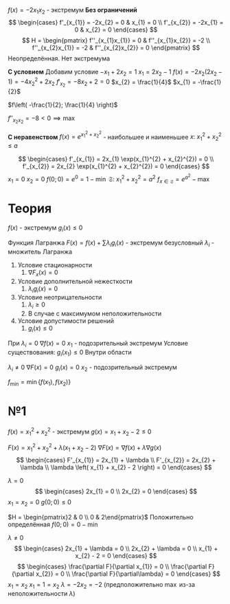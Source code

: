 $f(x) = -2x_{1}x_{2}$ - экстремум
**Без ограничений**
$$
\begin{cases}
f'_{x_{1}} = -2x_{2} = 0 & x_{1} = 0 \\
f'_{x_{2}} = -2x_{1} = 0 & x_{2} = 0
\end{cases}
$$
$$
H = \begin{pmatrix}
f''_{x_{1}x_{1}} = 0 & f''_{x_{1}x_{2}} = -2 \\
f''_{x_{2}x_{1}} = -2 & f''_{x_{2}x_{2}} = 0
\end{pmatrix}
$$
Неопределённая.
Нет экстремума

**С условием**
Добавим условие $-x_{1} + 2x_{2} = 1$
$x_{1} = 2x_{2} - 1$
$f(x) = -2x_{2}\left( 2x_{2} - 1 \right) = -4x_{2}^{2} + 2x_{2}$
$f'_{x_{2}} = -8x_{2} + 2 = 0$
$x_{2} = \frac{1}{4}$
$x_{1} = -\frac{1}{2}$

$f\left( -\frac{1}{2}; \frac{1}{4} \right)$

$f''_{x_{2}x_{2}} = -8 < 0 \implies \max$

**С неравенством**
$f(x) = e^{x_{1}^{2} + x_{2}^{2}}$ - наибольшее и наименьшее
$x:\ x_{1}^{2} + x_{2}^{2} \leq a$

$$
\begin{cases}
f'_{x_{1}} = 2x_{1} \exp(x_{1}^{2} + x_{2}^{2}) = 0 \\
f'_{x_{2}} = 2x_{2} \exp(x_{1}^{2} + x_{2}^{2}) = 0
\end{cases}
$$
$x_{1} = 0$
$x_{2} = 0$
$f(0; 0) = e^{0} = 1 - \min$
$\mathfrak{S}:\ x_{1}^{2} + x_{2}^{2} = a^{2}$
$f_{x \in \mathfrak{S}}= e^{a^{2}} - \max$



# Теория
$f(x)$ - экстремум
$g_{i}(x) \leq 0$

Функция Лагранжа
	$F(x) = f(x) + \sum \lambda_{i}g_{i}(x)$ - экстремум безусловный
	$\lambda_i$ - множитель Лагранжа

1. Условие стационарности
	1. $\nabla F_{x}(x) = 0$
2. Условие дополнительной нежесткости
	1. $\lambda_{i}g_{i}(x) = 0$
3. Условие неотрицательности
	1. $\lambda_{i} \geq 0$
	2. В случае с максимумом неположительности
4. Условие допустимости решений
	1. $g_{i}(x) \leq 0$

При $\lambda_{i} = 0$
$\nabla f(x) = 0$
$x_{1}$ - подозрительный экстремум
Условие существования: $g_{i}(x_{1}) \leq 0$
Внутри области

$\lambda_{i} \neq 0$
$\nabla F(x) = 0$
$g_{i}(x) = 0$
$x_{2}$ - подозрительный экстремум

$f_{\min} = \min\left\{ f(x_{1}), f(x_{2}) \right\}$

# №1
$f(x) = x_{1}^{2} + x_{2}^{2}$ - экстремум
$g(x) = x_{1} + x_{2} - 2 \leq 0$

$F(x) = x_{1}^{2} + x_{2}^{2} + \lambda \left( x_{1} + x_{2} - 2 \right)$
$\nabla F(x) = \nabla f(x) + \lambda \nabla g(x)$
$$
\begin{cases}
F'_{x_{1}} = 2x_{1} + \lambda \\
F'_{x_{2}} = 2x_{2} + \lambda \\
\lambda \left( x_{1} + x_{2} - 2 \right) = 0
\end{cases}
$$


$\lambda = 0$
$$
\begin{cases}
2x_{1} = 0 \\
2x_{2} = 0
\end{cases}
$$
$x_{1} = x_{2} = 0$
$g(0; 0) \leq 0$

$H = \begin{pmatrix}2 & 0 \\ 0 & 2\end{pmatrix}$
Положительно определённая
$f(0; 0) = 0 - \min$


$\lambda \neq 0$
$$
\begin{cases}
2x_{1} + \lambda = 0 \\
2x_{2} + \lambda = 0 \\
x_{1} + x_{2} - 2 = 0
\end{cases}
$$
$$
\begin{cases}
\frac{\partial F}{\partial x_{1}} = 0 \\
\frac{\partial F}{\partial x_{2}} = 0 \\
\frac{\partial F}{\partial\lambda} = 0
\end{cases}
$$
$x_{1} = x_{2}$
$x_{1} = 1 = x_{2}$
$\lambda = -2x_{2} = -2$ (предположительно $\max$ из-за неположительности $\lambda$)